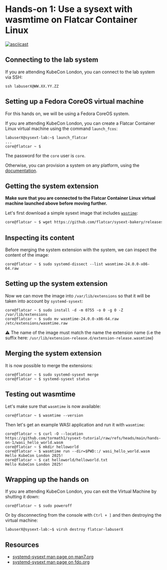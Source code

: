 # Hands-on 1: Use a sysext with wasmtime on Flatcar Container Linux

[![asciicast](https://asciinema.org/a/706911.svg)](https://asciinema.org/a/706911)

## Connecting to the lab system

If you are attending KubeCon London, you can connect to the lab system via SSH:

```
ssh labuserX@WW.XX.YY.ZZ
```

## Setting up a Fedora CoreOS virtual machine

For this hands on, we will be using a Fedora CoreOS system.

If you are attending KubeCon London, you can create a Flatcar Container Linux
virtual machine using the command `launch_fcos`:

```
labuserX@sysext-lab:~$ launch_flatcar
...
core@flatcar ~ $
```

The password for the `core` user is `core`.

Otherwise, you can provision a system on any platform, using the
[documentation](https://www.flatcar.org/docs/latest/installing/).

## Getting the system extension

**Make sure that you are connected to the Flatcar Container Linux virtual
machine launched above before moving further.**

Let's first download a simple sysext image that includes
[`wastime`](https://wasmtime.dev/):

```bash
core@flatcar ~ $ wget https://github.com/flatcar/sysext-bakery/releases/download/latest/wasmtime-24.0.0-x86-64.raw
```

## Inspecting its content

Before merging the system extension with the system, we can inspect the content
of the image:

```
core@flatcar ~ $ sudo systemd-dissect --list wasmtime-24.0.0-x86-64.raw
```

## Setting up the system extension

Now we can move the image into `/var/lib/extensions` so that it will be taken
into account by `systemd-sysext`:

```
core@flatcar ~ $ sudo install -d -m 0755 -o 0 -g 0 -Z /var/lib/extensions
core@flatcar ~ $ sudo mv wasmtime-24.0.0-x86-64.raw /etc/extensions/wasmtime.raw
```

:warning: The name of the image must match the name the extension name (i.e the
suffix here: `/usr/lib/extension-release.d/extension-release.wasmtime`)

## Merging the system extension

It is now possible to merge the extensions:

```
core@flatcar ~ $ sudo systemd-sysext merge
core@flatcar ~ $ systemd-sysext status
```

## Testing out wasmtime

Let's make sure that `wasmtime` is now available:

```
core@flatcar ~ $ wasmtime --version
```

Then let's get an example WASI application and run it with `wasmtime`:

```
core@flatcar ~ $ curl -O --location https://github.com/tormath1/sysext-tutorial/raw/refs/heads/main/hands-on-1/wasi_hello_world.wasm
core@flatcar ~ $ mkdir helloworld
core@flatcar ~ $ wasmtime run --dir=$PWD::/ wasi_hello_world.wasm
Hello KubeCon London 2025!
core@flatcar ~ $ cat helloworld/helloworld.txt
Hello KubeCon London 2025!
```

## Wrapping up the hands on

If you are attending KubeCon London, you can exit the Virtual Machine
by shutting it down:

```
core@flatcar ~ $ sudo poweroff
```

Or by disconnecting from the console with `Ctrl + ]` and then destroying the
virtual machine:

```
labuserX@sysext-lab:~$ virsh destroy flatcar-labuserX
```

## Resources

* [systemd-sysext man page on man7.org](https://man7.org/linux/man-pages/man8/systemd-sysext.8.html)
* [systemd-sysext man page on fdo.org](https://www.freedesktop.org/software/systemd/man/latest/systemd-sysext.html)

